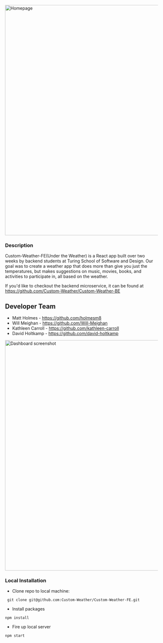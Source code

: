 <img width="760" alt="Homepage" src="https://user-images.githubusercontent.com/54868358/83888649-62a7df80-a707-11ea-9c60-6175634d383f.png">

### Description 
Custom-Weather-FE(Under the Weather) is a React app built over two weeks by backend students at Turing School of Software and Design. Our goal was to create a weather app that does more than give you just the temperatures, but makes suggestions on music, movies, books, and activities to participate in, all based on the weather. 

If you'd like to checkout the backend microservice, it can be found at https://github.com/Custom-Weather/Custom-Weather-BE

## Developer Team
* Matt Holmes - https://github.com/holmesm8
* Will Meighan - https://github.com/Will-Meighan
* Kathleen Carroll - https://github.com/kathleen-carroll
* David Holtkamp - https://github.com/david-holtkamp

<img width="760" alt="Dashboard screenshot" src="https://user-images.githubusercontent.com/54868358/83888670-68052a00-a707-11ea-8aa4-30d139d1d6ea.png">

### Local Installation

* Clone repo to local machine: 
```
 git clone git@github.com:Custom-Weather/Custom-Weather-FE.git
```
* Install packages
``` 
npm install 
```
* Fire up local server
```
npm start
```
